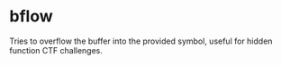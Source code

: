# bflow

Tries to overflow the buffer into the provided symbol, useful for hidden function CTF challenges.
